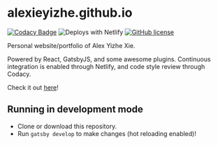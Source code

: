 # alexieyizhe.github.io
[![Codacy Badge](https://api.codacy.com/project/badge/Grade/06042577aa204b92ba175fb61df44472)](https://app.codacy.com/app/alexieyizhe/alexieyizhe.github.io?utm_source=github.com&utm_medium=referral&utm_content=alexieyizhe/alexieyizhe.github.io&utm_campaign=badger) ![Deploys with Netlify](https://img.shields.io/badge/Netlify-deployed-brightgreen.svg) [![GitHub license](https://img.shields.io/github/license/alexieyizhe/alexieyizhe.github.io.svg)](https://github.com/alexieyizhe/alexieyizhe.github.io/blob/master/LICENSE)

Personal website/portfolio of Alex Yizhe Xie.

Powered by React, GatsbyJS, and some awesome plugins. 
Continuous integration is enabled through Netlify, and code style review through Codacy.

Check it out [here](http://www.alexieyizhe.me)!

## Running in development mode
- Clone or download this repository.
- Run `gatsby develop` to make changes (hot reloading enabled)!
